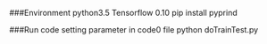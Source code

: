 ###Environment
python3.5 
Tensorflow 0.10 
pip install pyprind 

###Run code
setting parameter in code0 file 
python doTrainTest.py
